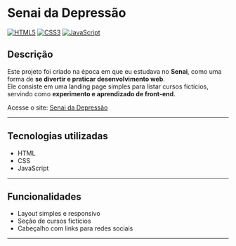 # Senai da Depressão

[![HTML5](https://img.shields.io/badge/HTML5-E34F26?style=for-the-badge&logo=html5&logoColor=white)](https://developer.mozilla.org/pt-BR/docs/Web/HTML) 
[![CSS3](https://img.shields.io/badge/CSS3-1572B6?style=for-the-badge&logo=css3&logoColor=white)](https://developer.mozilla.org/pt-BR/docs/Web/CSS) 
[![JavaScript](https://img.shields.io/badge/JavaScript-F7DF1E?style=for-the-badge&logo=javascript&logoColor=black)](https://developer.mozilla.org/pt-BR/docs/Web/JavaScript)

## Descrição
Este projeto foi criado na época em que eu estudava no **Senai**, como uma forma de **se divertir e praticar desenvolvimento web**.  
Ele consiste em uma landing page simples para listar cursos fictícios, servindo como **experimento e aprendizado de front-end**.

Acesse o site: [Senai da Depressão](https://senai-da-depressao.pages.dev/)

---

## Tecnologias utilizadas
- HTML
- CSS
- JavaScript

---

## Funcionalidades
- Layout simples e responsivo
- Seção de cursos fictícios
- Cabeçalho com links para redes sociais

---
